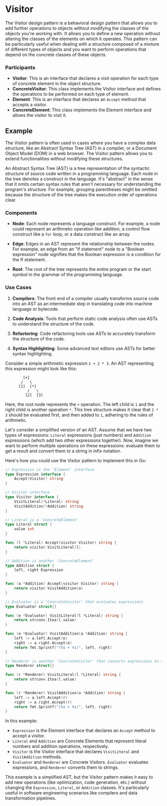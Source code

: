 # Visitor

The Visitor design pattern is a behavioral design pattern that allows you to add further operations to objects without modifying the classes of the objects you're working with. It allows you to define a new operation without altering the classes of the elements on which it operates. This pattern can be particularly useful when dealing with a structure composed of a mixture of different types of objects and you want to perform operations that depend on the concrete classes of these objects.

### Participants

- **Visitor**: This is an interface that declares a visit operation for each type of concrete element in the object structure.
- **ConcreteVisitor**: This class implements the Visitor interface and defines the operations to be performed on each type of element.
- **Element**: This is an interface that declares an `Accept` method that accepts a visitor.
- **ConcreteElement**: This class implements the Element interface and allows the visitor to visit it.

## Example

The Visitor pattern is often used in cases where you have a complex data structure, like an Abstract Syntax Tree (AST) in a compiler, or a Document Object Model (DOM) in a web browser. The Visitor pattern allows you to extend functionalities without modifying these structures.

An Abstract Syntax Tree (AST) is a tree representation of the syntactic structure of source code written in a programming language. Each node in the tree denotes a construct in the language. It's "abstract" in the sense that it omits certain syntax rules that aren't necessary for understanding the program's structure. For example, grouping parentheses might be omitted because the structure of the tree makes the execution order of operations clear.

### Components

- **Node**: Each node represents a language construct. For example, a node could represent an arithmetic operation like addition, a control flow construct like a `for` loop, or a data construct like an array.
  
- **Edge**: Edges in an AST represent the relationship between the nodes. For example, an edge from an "If statement" node to a "Boolean expression" node signifies that the Boolean expression is a condition for the If statement.

- **Root**: The root of the tree represents the entire program or the start symbol in the grammar of the programming language. 

### Use Cases

1. **Compilers**: The front end of a compiler usually transforms source code into an AST as an intermediate step in translating code into machine language or bytecode.
  
2. **Code Analysis**: Tools that perform static code analysis often use ASTs to understand the structure of the code.

3. **Refactoring**: Code refactoring tools use ASTs to accurately transform the structure of the code.

4. **Syntax Highlighting**: Some advanced text editors use ASTs for better syntax highlighting.


Consider a simple arithmetic expression `1 + 2 * 3`. An AST representing this expression might look like this:

```
        [+]
       /   \
      [1]  [*]
          /   \
         [2]  [3]
```

Here, the root node represents the `+` operation. The left child is `1` and the right child is another operation `*`. This tree structure makes it clear that `2 * 3` should be evaluated first, and then added to `1`, adhering to the rules of arithmetic.

Let's consider a simplified version of an AST. Assume that we have two types of expressions: `Literal` expressions (just numbers) and `Addition` expressions (which add two other expressions together). Now, imagine we want to perform multiple operations on these expressions: evaluate them to get a result and convert them to a string in infix notation.

Here's how you could use the Visitor pattern to implement this in Go:

```go
// Expression is the 'Element' interface
type Expression interface {
	Accept(Visitor) string
}

// Visitor interface
type Visitor interface {
	VisitLiteral(*Literal) string
	VisitAddition(*Addition) string
}

// Literal is a 'ConcreteElement'
type Literal struct {
	value int
}

func (l *Literal) Accept(visitor Visitor) string {
	return visitor.VisitLiteral(l)
}

// Addition is another 'ConcreteElement'
type Addition struct {
	left, right Expression
}

func (a *Addition) Accept(visitor Visitor) string {
	return visitor.VisitAddition(a)
}

// Evaluator is a 'ConcreteVisitor' that evaluates expressions
type Evaluator struct{}

func (e *Evaluator) VisitLiteral(l *Literal) string {
	return strconv.Itoa(l.value)
}

func (e *Evaluator) VisitAddition(a *Addition) string {
	left := a.left.Accept(e)
	right := a.right.Accept(e)
	return fmt.Sprintf("(%s + %s)", left, right)
}

// Renderer is another 'ConcreteVisitor' that converts expressions to strings
type Renderer struct{}

func (r *Renderer) VisitLiteral(l *Literal) string {
	return strconv.Itoa(l.value)
}

func (r *Renderer) VisitAddition(a *Addition) string {
	left := a.left.Accept(r)
	right := a.right.Accept(r)
	return fmt.Sprintf("(%s + %s)", left, right)
}
```

In this example:

- `Expression` is the Element interface that declares an `Accept` method to accept a visitor.
- `Literal` and `Addition` are Concrete Elements that represent literal numbers and addition operations, respectively.
- `Visitor` is the Visitor interface that declares `VisitLiteral` and `VisitAddition` methods.
- `Evaluator` and `Renderer` are Concrete Visitors. `Evaluator` evaluates expressions, and `Renderer` converts them to strings.

This example is a simplified AST, but the Visitor pattern makes it easy to add new operations (like optimization, code generation, etc.) without changing the `Expression`, `Literal`, or `Addition` classes. It's particularly useful in software engineering scenarios like compilers and data transformation pipelines.

